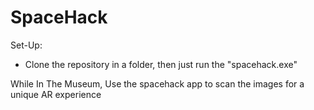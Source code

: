 # SpaceHack

Set-Up:
- Clone the repository in a folder, then just run the "spacehack.exe" 

While In The Museum, Use the spacehack app to scan the images for a unique AR experience 
